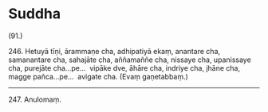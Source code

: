 

# Suddha







(91.)

246\. Hetuyā tīṇi, ārammaṇe cha, adhipatiyā ekaṃ, anantare cha, samanantare cha, sahajāte cha, aññamaññe cha, nissaye cha, upanissaye cha, purejāte cha…pe…  vipāke dve, āhāre cha, indriye cha, jhāne cha, magge pañca…pe…  avigate cha. (Evaṃ gaṇetabbaṃ.)

---

247\. Anulomaṃ.





